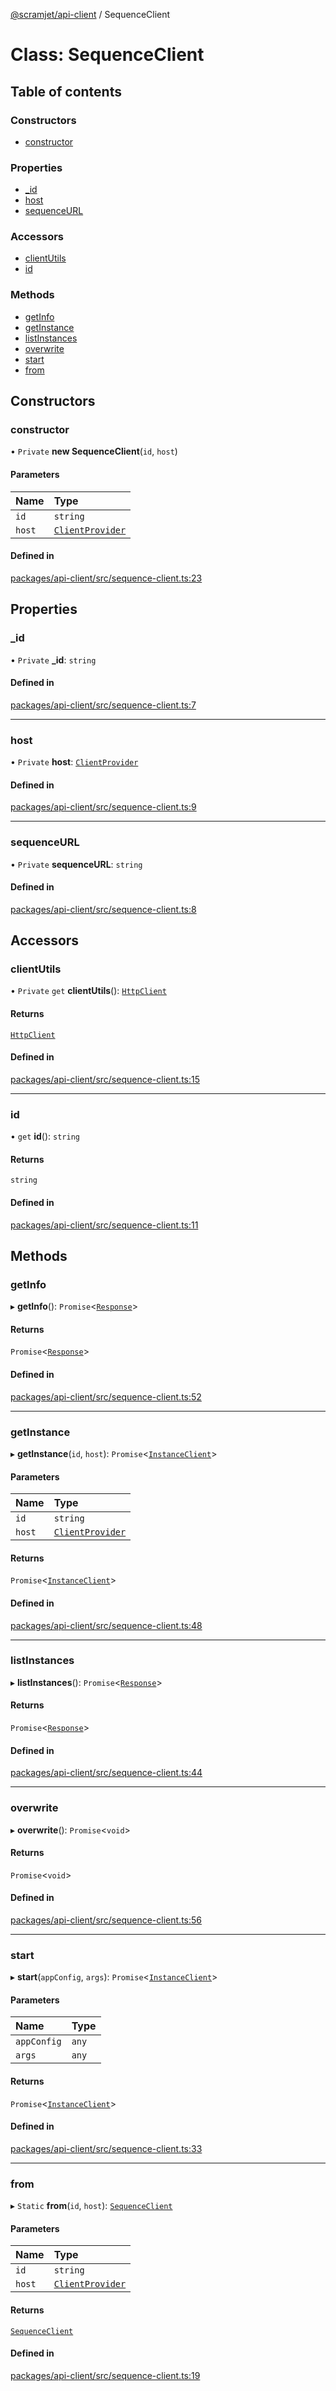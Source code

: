 [@scramjet/api-client](../README.md) / SequenceClient

# Class: SequenceClient

## Table of contents

### Constructors

- [constructor](SequenceClient.md#constructor)

### Properties

- [\_id](SequenceClient.md#_id)
- [host](SequenceClient.md#host)
- [sequenceURL](SequenceClient.md#sequenceurl)

### Accessors

- [clientUtils](SequenceClient.md#clientutils)
- [id](SequenceClient.md#id)

### Methods

- [getInfo](SequenceClient.md#getinfo)
- [getInstance](SequenceClient.md#getinstance)
- [listInstances](SequenceClient.md#listinstances)
- [overwrite](SequenceClient.md#overwrite)
- [start](SequenceClient.md#start)
- [from](SequenceClient.md#from)

## Constructors

### constructor

• `Private` **new SequenceClient**(`id`, `host`)

#### Parameters

| Name | Type |
| :------ | :------ |
| `id` | `string` |
| `host` | [`ClientProvider`](../interfaces/ClientProvider.md) |

#### Defined in

[packages/api-client/src/sequence-client.ts:23](https://github.com/scramjet-cloud-platform/scramjet-csi-dev/blob/HEAD/packages/api-client/src/sequence-client.ts#L23)

## Properties

### \_id

• `Private` **\_id**: `string`

#### Defined in

[packages/api-client/src/sequence-client.ts:7](https://github.com/scramjet-cloud-platform/scramjet-csi-dev/blob/HEAD/packages/api-client/src/sequence-client.ts#L7)

___

### host

• `Private` **host**: [`ClientProvider`](../interfaces/ClientProvider.md)

#### Defined in

[packages/api-client/src/sequence-client.ts:9](https://github.com/scramjet-cloud-platform/scramjet-csi-dev/blob/HEAD/packages/api-client/src/sequence-client.ts#L9)

___

### sequenceURL

• `Private` **sequenceURL**: `string`

#### Defined in

[packages/api-client/src/sequence-client.ts:8](https://github.com/scramjet-cloud-platform/scramjet-csi-dev/blob/HEAD/packages/api-client/src/sequence-client.ts#L8)

## Accessors

### clientUtils

• `Private` `get` **clientUtils**(): [`HttpClient`](../interfaces/HttpClient.md)

#### Returns

[`HttpClient`](../interfaces/HttpClient.md)

#### Defined in

[packages/api-client/src/sequence-client.ts:15](https://github.com/scramjet-cloud-platform/scramjet-csi-dev/blob/HEAD/packages/api-client/src/sequence-client.ts#L15)

___

### id

• `get` **id**(): `string`

#### Returns

`string`

#### Defined in

[packages/api-client/src/sequence-client.ts:11](https://github.com/scramjet-cloud-platform/scramjet-csi-dev/blob/HEAD/packages/api-client/src/sequence-client.ts#L11)

## Methods

### getInfo

▸ **getInfo**(): `Promise`<[`Response`](../README.md#response)\>

#### Returns

`Promise`<[`Response`](../README.md#response)\>

#### Defined in

[packages/api-client/src/sequence-client.ts:52](https://github.com/scramjet-cloud-platform/scramjet-csi-dev/blob/HEAD/packages/api-client/src/sequence-client.ts#L52)

___

### getInstance

▸ **getInstance**(`id`, `host`): `Promise`<[`InstanceClient`](InstanceClient.md)\>

#### Parameters

| Name | Type |
| :------ | :------ |
| `id` | `string` |
| `host` | [`ClientProvider`](../interfaces/ClientProvider.md) |

#### Returns

`Promise`<[`InstanceClient`](InstanceClient.md)\>

#### Defined in

[packages/api-client/src/sequence-client.ts:48](https://github.com/scramjet-cloud-platform/scramjet-csi-dev/blob/HEAD/packages/api-client/src/sequence-client.ts#L48)

___

### listInstances

▸ **listInstances**(): `Promise`<[`Response`](../README.md#response)\>

#### Returns

`Promise`<[`Response`](../README.md#response)\>

#### Defined in

[packages/api-client/src/sequence-client.ts:44](https://github.com/scramjet-cloud-platform/scramjet-csi-dev/blob/HEAD/packages/api-client/src/sequence-client.ts#L44)

___

### overwrite

▸ **overwrite**(): `Promise`<`void`\>

#### Returns

`Promise`<`void`\>

#### Defined in

[packages/api-client/src/sequence-client.ts:56](https://github.com/scramjet-cloud-platform/scramjet-csi-dev/blob/HEAD/packages/api-client/src/sequence-client.ts#L56)

___

### start

▸ **start**(`appConfig`, `args`): `Promise`<[`InstanceClient`](InstanceClient.md)\>

#### Parameters

| Name | Type |
| :------ | :------ |
| `appConfig` | `any` |
| `args` | `any` |

#### Returns

`Promise`<[`InstanceClient`](InstanceClient.md)\>

#### Defined in

[packages/api-client/src/sequence-client.ts:33](https://github.com/scramjet-cloud-platform/scramjet-csi-dev/blob/HEAD/packages/api-client/src/sequence-client.ts#L33)

___

### from

▸ `Static` **from**(`id`, `host`): [`SequenceClient`](SequenceClient.md)

#### Parameters

| Name | Type |
| :------ | :------ |
| `id` | `string` |
| `host` | [`ClientProvider`](../interfaces/ClientProvider.md) |

#### Returns

[`SequenceClient`](SequenceClient.md)

#### Defined in

[packages/api-client/src/sequence-client.ts:19](https://github.com/scramjet-cloud-platform/scramjet-csi-dev/blob/HEAD/packages/api-client/src/sequence-client.ts#L19)
